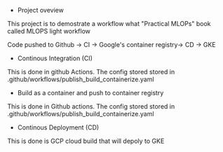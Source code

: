 

* Project oveview

This project is to demostrate a workflow what "Practical MLOPs" book called MLOPS light workflow

Code pushed to Github -> CI -> Google's container registry-> CD -> GKE


* Continous Integration (CI)

This is done in github Actions. The config stored stored in .github/workflows/publish_build_containerize.yaml

* Build as a container and push to container registry

This is done in Github actions. The config stored stored in .github/workflows/publish_build_containerize.yaml


* Continous Deployment (CD)

This is done is GCP cloud build that will depoly to GKE

